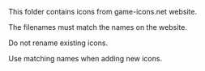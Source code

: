 This folder contains icons from game-icons.net website.

The filenames must match the names on the website.

Do not rename existing icons.

Use matching names when adding new icons.
